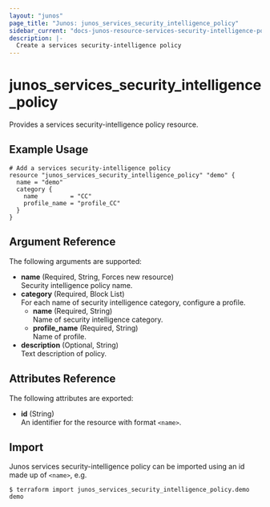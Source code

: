 ```yaml
---
layout: "junos"
page_title: "Junos: junos_services_security_intelligence_policy"
sidebar_current: "docs-junos-resource-services-security-intelligence-policy"
description: |-
  Create a services security-intelligence policy
---
```


# junos_services_security_intelligence_policy

Provides a services security-intelligence policy resource.

## Example Usage

```hcl
# Add a services security-intelligence policy
resource "junos_services_security_intelligence_policy" "demo" {
  name = "demo"
  category {
    name         = "CC"
    profile_name = "profile_CC"
  }
}
```

## Argument Reference

The following arguments are supported:

- **name** (Required, String, Forces new resource)  
  Security intelligence policy name.
- **category** (Required, Block List)  
  For each name of security intelligence category, configure a profile.
  - **name** (Required, String)  
    Name of security intelligence category.
  - **profile_name** (Required, String)  
    Name of profile.
- **description** (Optional, String)  
  Text description of policy.

## Attributes Reference

The following attributes are exported:

- **id** (String)  
  An identifier for the resource with format `<name>`.

## Import

Junos services security-intelligence policy can be imported using an id made up of `<name>`, e.g.

```shell
$ terraform import junos_services_security_intelligence_policy.demo demo
```
